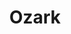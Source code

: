 ---
title: Ozark
crosslinks:
- livven
- ozarks
- Italian
- TVDetails
- MasterofNone
- todayilearned
- OopsDidntMeanTo
- Quarry
---